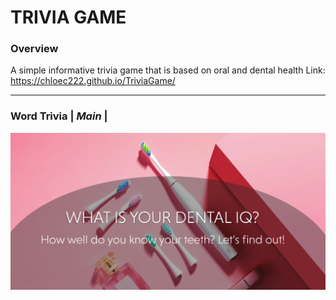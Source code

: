 # TRIVIA GAME
### Overview
A simple informative trivia game that is based on oral and dental health
Link: https://chloec222.github.io/TriviaGame/

--------------------------------------------------------------------------------------------------------------------------------------

### Word Trivia | *Main* |
![Image of lowstock1](/assets/images/backdrop1.jpg)
